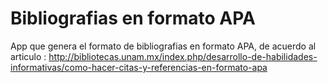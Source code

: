 # Bibliografias en formato APA

App que genera el formato de bibliografias en formato APA, de acuerdo al articulo : http://bibliotecas.unam.mx/index.php/desarrollo-de-habilidades-informativas/como-hacer-citas-y-referencias-en-formato-apa